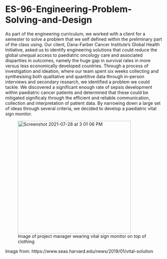 # ES-96-Engineering-Problem-Solving-and-Design
As part of the engineering curriculum, we worked with a client for a semester to solve a problem that we self defined within the preliminary part of the class using. Our client, Dana-Farber Cancer Institute’s Global Health Initiative, asked us to identify engineering solutions that could reduce the global unequal access to paediatric oncology care and associated disparities in outcomes, namely the huge gap in survival rates in more versus less economically developed countries.
Through a process of investigation and ideation, where our team spent six weeks collecting and synthesising both qualitative and quantitive data through in-person interviews and secondary research, we identified a problem we could tackle. We discovered a significant enough rate of sepsis development within paediatric cancer patients and determined that these could be mitigated significaly through the efficient and reliable communication, collection and interpretation of patient data. By narrowing down a large set of ideas through several criteria, we decided to develop a paediatric vital sign monitor.


<figure>
<img width="359" alt="Screenshot 2021-07-28 at 3 01 06 PM" src="https://user-images.githubusercontent.com/21991038/127380826-8f098d97-8eca-4812-952e-f9a3af0160cf.png">
 <figcaption>Image of project manager wearing vital sign monitor on top of clothing</figcaption>
</figure>
Image from: https://www.seas.harvard.edu/news/2019/01/vital-solution 
